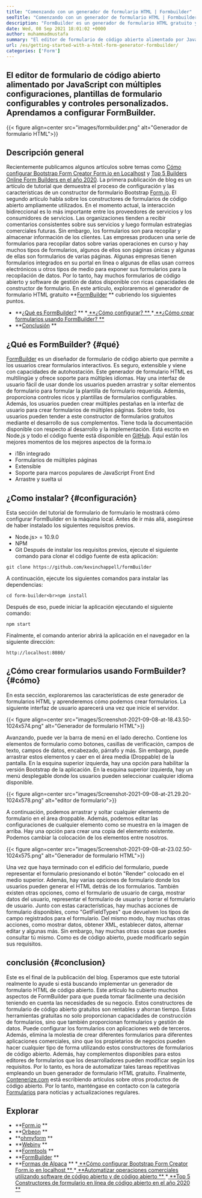 ```yaml
---
title: "Comenzando con un generador de formulario HTML | Formbuilder" 
seoTitle: "Comenzando con un generador de formulario HTML | Formbuilder" 
description: "FormBuilder es un generador de formulario HTML gratuito y multilingüe con interfaz de usuario de arrastrar y soltar. Siga este tutorial para aprender a configurarlo en localhost." 
date: Wed, 08 Sep 2021 18:01:02 +0000
author: muhammadmustafa
summary: "El editor de formulario de código abierto alimentado por JavaScript con múltiples configuraciones, plantillas de formulario configurables y controles personalizados. Aprendamos a configurar FormBuilder." 
url: /es/getting-started-with-a-html-form-generator-formbuilder/
categories: ['Form']
---
```


## El editor de formulario de código abierto alimentado por JavaScript con múltiples configuraciones, plantillas de formulario configurables y controles personalizados. Aprendamos a configurar FormBuilder.

{{< figure align=center src="images/formbuilder.png" alt="Generador de formulario HTML">}}


## **Descripción general**
Recientemente publicamos algunos artículos sobre temas como [Cómo configurar Bootstrap Form Creator Form.io en Localhost][1] y [Top 5 Builders Online Form Builders en el año 2020][2]. La primera publicación de blog es un artículo de tutorial que demuestra el proceso de configuración y las características de un constructor de formulario Bootstrap [Form.io][3]. El segundo artículo habla sobre los constructores de formularios de código abierto ampliamente utilizados. En el momento actual, la interacción bidireccional es lo más importante entre los proveedores de servicios y los consumidores de servicios. Las organizaciones tienden a recibir comentarios consistentes sobre sus servicios y luego formulan estrategias comerciales futuras. Sin embargo, los formularios son para recopilar y almacenar información de los clientes. Las empresas producen una serie de formularios para recopilar datos sobre varias operaciones en curso y hay muchos tipos de formularios, algunos de ellos son páginas únicas y algunas de ellas son formularios de varias páginas. Algunas empresas tienen formularios integrados en su portal en línea o algunas de ellas usan correos electrónicos u otros tipos de medio para exponer sus formularios para la recopilación de datos.
Por lo tanto, hay muchos formularios de código abierto y software de gestión de datos disponible con ricas capacidades de constructor de formulario. En este artículo, exploraremos el generador de formulario HTML gratuito  **[FormBuilder][4] **  cubriendo los siguientes puntos.
  * **[¿Qué es FormBuilder?][5] ** 
  *[ **¿Cómo configurar? ** ][6]
  *[ **¿Cómo crear formularios usando FormBuilder? ** ][7]
  * **[Conclusión][8] ** 

## ¿Qué es FormBuilder?   {#qué}
[FormBuilder][4] es un diseñador de formulario de código abierto que permite a los usuarios crear formularios interactivos. Es seguro, extensible y viene con capacidades de autohostación. Este generador de formulario HTML es multilingüe y ofrece soporte para múltiples idiomas. Hay una interfaz de usuario fácil de usar donde los usuarios pueden arrastrar y soltar elementos de formulario para formular la plantilla de formulario requerida. Además, proporciona controles ricos y plantillas de formularios configurables. Además, los usuarios pueden crear múltiples pestañas en la interfaz de usuario para crear formularios de múltiples páginas. Sobre todo, los usuarios pueden tender a este constructor de formularios gratuitos mediante el desarrollo de sus complementos. Tiene toda la documentación disponible con respecto al desarrollo y la implementación. Está escrito en Node.js y todo el código fuente está disponible en [GitHub][9].
Aquí están los mejores momentos de los mejores aspectos de la forma.io
  * i18n integrado
  * Formularios de múltiples páginas
  * Extensible
  * Soporte para marcos populares de JavaScript Front End
  * Arrastre y suelta ui

## ¿Como instalar?   {#configuración}
Esta sección del tutorial de formulario de formulario le mostrará cómo configurar FormBuilder en la máquina local.
Antes de ir más allá, asegúrese de haber instalado los siguientes requisitos previos.
  * Node.js> = 10.9.0
  * NPM
  * Git
Después de instalar los requisitos previos, ejecute el siguiente comando para clonar el código fuente de esta aplicación:
```
git clone https://github.com/kevinchappell/formBuilder
```
A continuación, ejecute los siguientes comandos para instalar las dependencias:
```
cd form-builder<br>npm install 
```
Después de eso, puede iniciar la aplicación ejecutando el siguiente comando:
```
npm start
```
Finalmente, el comando anterior abrirá la aplicación en el navegador en la siguiente dirección:
```
http://localhost:8080/
```

## ¿Cómo crear formularios usando FormBuilder?   {#cómo}
En esta sección, exploraremos las características de este generador de formularios HTML y aprenderemos cómo podemos crear formularios.
La siguiente interfaz de usuario aparecerá una vez que inicie el servidor.

{{< figure align=center src="images/Screenshot-2021-09-08-at-18.43.50-1024x574.png" alt="Generador de formulario HTML">}}

Avanzando, puede ver la barra de menú en el lado derecho. Contiene los elementos de formulario como botones, casillas de verificación, campos de texto, campos de datos, encabezado, párrafo y más. Sin embargo, puede arrastrar estos elementos y caer en el área media (Droppable) de la pantalla. En la esquina superior izquierda, hay una opción para habilitar la versión Bootstrap de la aplicación. En la esquina superior izquierda, hay un menú desplegable donde los usuarios pueden seleccionar cualquier idioma disponible.

{{< figure align=center src="images/Screenshot-2021-09-08-at-21.29.20-1024x578.png" alt="editor de formulario">}}

A continuación, podemos arrastrar y soltar cualquier elemento de formulario en el área droppable. Además, podemos editar las configuraciones de cualquier elemento como se muestra en la imagen de arriba. Hay una opción para crear una copia del elemento existente. Podemos cambiar la colocación de los elementos entre nosotros.

{{< figure align=center src="images/Screenshot-2021-09-08-at-23.02.50-1024x575.png" alt="Generador de formulario HTML">}}

Una vez que haya terminado con el edificio del formulario, puede representar el formulario presionando el botón "Render" colocado en el medio superior. Además, hay varias opciones de formulario donde los usuarios pueden generar el HTML detrás de los formularios. También existen otras opciones, como el formulario de usuario de carga, mostrar datos del usuario, representar el formulario de usuario y borrar el formulario de usuario. Junto con estas características, hay muchas acciones de formulario disponibles, como "GetFieldTypes" que devuelven los tipos de campo registrados para el formulario. Del mismo modo, hay muchas otras acciones, como mostrar datos, obtener XML, establecer datos, alternar editar y algunas más. Sin embargo, hay muchas otras cosas que puedes consultar tú mismo. Como es de código abierto, puede modificarlo según sus requisitos.

## conclusión   {#conclusion}
Este es el final de la publicación del blog. Esperamos que este tutorial realmente lo ayude si está buscando implementar un generador de formulario HTML de código abierto. Este artículo ha cubierto muchos aspectos de FormBuilder para que pueda tomar fácilmente una decisión teniendo en cuenta las necesidades de su negocio. Estos constructores de formulario de código abierto gratuitos son rentables y ahorran tiempo. Estas herramientas gratuitas no solo proporcionan capacidades de construcción de formularios, sino que también proporcionan formularios y gestión de datos. Puede configurar los formularios con aplicaciones web de terceros. Además, elimina la molestia de crear diferentes formularios para diferentes aplicaciones comerciales, sino que los propietarios de negocios pueden hacer cualquier tipo de forma utilizando estos constructores de formularios de código abierto. Además, hay complementos disponibles para estos editores de formularios que los desarrolladores pueden modificar según los requisitos. Por lo tanto, es hora de automatizar tales tareas repetitivas empleando un buen generador de formulario HTML gratuito.
Finalmente, [Contenerize.com][10] está escribiendo artículos sobre otros productos de código abierto. Por lo tanto, manténgase en contacto con la categoría [Formularios][11] para noticias y actualizaciones regulares.

## Explorar
  * **[Form.io][3] ** 
  * **[Orbeon][12] ** 
  * **[ohmyform][13] ** 
  * **[Webiny][14] ** 
  * **[Formtools][15] ** 
  * **[FormBuilder][4] ** 
  * **[Formas de Alpaca][16] ** 
  *[ **Cómo configurar Bootstrap Form Creator Form.io en localhost ** ][1]
  *[ **Automatizar operaciones comerciales utilizando software de código abierto y de código abierto ** ][17]
  *[ **Top 5 Constructores de formulario en línea de código abierto en el año 2020 ** ][2]

  
[1]: https://blog.containerize.com/form/how-to-setup-bootstrap-form-creator-formio-on-localhost/
[2]: https://blog.containerize.com/form/top-5-open-source-online-form-builders-in-year-2020/
[3]: https://products.containerize.com/form/formio/
[4]: https://products.containerize.com/form/formbuilder/
[5]: #what
[6]: #setup
[7]: #how
[8]: #Conclusion
[9]: https://github.com/kevinchappell/formBuilder
[10]: https://www.containerize.com/
[11]: https://products.containerize.com/healthcare-technologies/
[12]: https://products.containerize.com/form/orbeon/
[13]: https://products.containerize.com/form/ohmyform/
[14]: https://products.containerize.com/form/webiny/
[15]: https://products.containerize.com/form/formtools/
[16]: https://products.containerize.com/form/alpaca/
[17]: https://blog.containerize.com/blogging/automate-business-operations-using-open-source-software/
